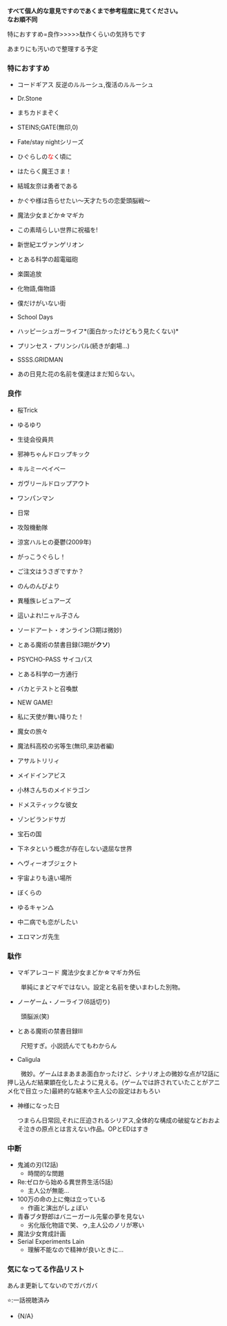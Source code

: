 **すべて個人的な意見ですのであくまで参考程度に見てください。**<br>**なお順不同**

特におすすめ=良作>>>>>駄作くらいの気持ちです

あまりにも汚いので整理する予定

### 特におすすめ

- コードギアス 反逆のルルーシュ,復活のルルーシュ

- Dr.Stone

- まちカドまぞく

- STEINS;GATE(無印,0)

- Fate/stay nightシリーズ

- ひぐらしの<span style="color:red">な</span>く頃に

- はたらく魔王さま！

- 結城友奈は勇者である

- かぐや様は告らせたい〜天才たちの恋愛頭脳戦〜

- 魔法少女まどか☆マギカ

- この素晴らしい世界に祝福を!

- 新世紀エヴァンゲリオン

- とある科学の超電磁砲

- 楽園追放

- 化物語,傷物語

- 僕だけがいない街

- School Days

- ハッピーシュガーライフ*\(面白かったけどもう見たくない)*

- プリンセス・プリンシパル(続きが劇場…)

- SSSS.GRIDMAN

- あの日見た花の名前を僕達はまだ知らない。

### 良作

- 桜Trick

- ゆるゆり

- 生徒会役員共

- 邪神ちゃんドロップキック

- キルミーベイベー

- ガヴリールドロップアウト

- ワンパンマン

- 日常

- 攻殻機動隊

- 涼宮ハルヒの憂鬱(2009年)

- がっこうぐらし！

- ご注文はうさぎですか？

- のんのんびより

- 異種族レビュアーズ

- 這いよれ!ニャル子さん

- ソードアート・オンライン(3期は微妙)

- とある魔術の禁書目録(3期が**クソ**)

- PSYCHO-PASS サイコパス

- とある科学の一方通行

- バカとテストと召喚獣

- NEW GAME!

- 私に天使が舞い降りた！

- 魔女の旅々

- 魔法科高校の劣等生(無印,来訪者編)

- アサルトリリィ

- メイドインアビス

- 小林さんちのメイドラゴン

- ドメスティックな彼女

- ゾンビランドサガ

- 宝石の国

- 下ネタという概念が存在しない退屈な世界

- ヘヴィーオブジェクト

- 宇宙よりも遠い場所

- ぼくらの

- ゆるキャン△

- 中二病でも恋がしたい

- エロマンガ先生

### 駄作

- マギアレコード 魔法少女まどか☆マギカ外伝

        単純にまどマギではない。設定と名前を使いまわした別物。

- ノーゲーム・ノーライフ(6話切り)

        頭脳派(笑)

- とある魔術の禁書目録Ⅲ

        尺短すぎ。小説読んでてもわからん

- Caligula

        微妙。ゲームはまあまあ面白かったけど、シナリオ上の微妙な点が12話に押し込んだ結果顕在化したように見える。(ゲームでは許されていたことがアニメ化で目立った)最終的な結末や主人公の設定はおもろい

- 神様になった日
  
  つまらん日常回,それに圧迫されるシリアス,全体的な構成の破綻などおおよそ泣きの原点とは言えない作品。OPとEDはすき

### 中断

- 鬼滅の刃(12話)
  - 時間的な問題
- Re:ゼロから始める異世界生活(5話)
  - 主人公が無能…
- 100万の命の上に俺は立っている
  - 作画と演出がしょぼい
- 青春ブタ野郎はバニーガール先輩の夢を見ない
  - 劣化版化物語で笑、ゥ,主人公のノリが寒い
- 魔法少女育成計画 
- Serial Experiments Lain
  - 理解不能なので精神が良いときに…

### 気になってる作品リスト

あんま更新してないのでガバガバ

⭐:一話視聴済み

- {N/A}
